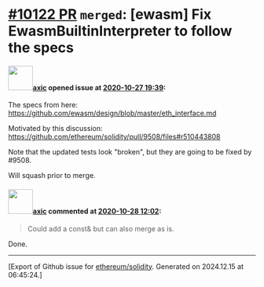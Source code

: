 # [\#10122 PR](https://github.com/ethereum/solidity/pull/10122) `merged`: [ewasm] Fix EwasmBuiltinInterpreter to follow the specs

#### <img src="https://avatars.githubusercontent.com/u/20340?v=4" width="50">[axic](https://github.com/axic) opened issue at [2020-10-27 19:39](https://github.com/ethereum/solidity/pull/10122):

The specs from here: https://github.com/ewasm/design/blob/master/eth_interface.md

Motivated by this discussion: https://github.com/ethereum/solidity/pull/9508/files#r510443808

Note that the updated tests look "broken", but they are going to be fixed by #9508.

Will squash prior to merge.

#### <img src="https://avatars.githubusercontent.com/u/20340?v=4" width="50">[axic](https://github.com/axic) commented at [2020-10-28 12:02](https://github.com/ethereum/solidity/pull/10122#issuecomment-717887712):

> Could add a const& but can also merge as is.

Done.


-------------------------------------------------------------------------------



[Export of Github issue for [ethereum/solidity](https://github.com/ethereum/solidity). Generated on 2024.12.15 at 06:45:24.]
